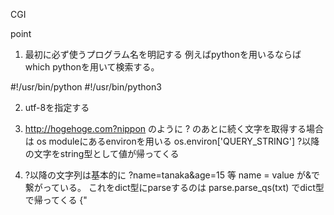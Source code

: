 CGI

point

1. 最初に必ず使うプログラム名を明記する
   例えばpythonを用いるならば which pythonを用いて検索する。

#!/usr/bin/python
#!/usr/bin/python3

2. utf-8を指定する

3. http://hogehoge.com?nippon
   のように ? のあとに続く文字を取得する場合は os moduleにあるenvironを用いる
   os.environ['QUERY_STRING']
   ?以降の文字をstring型として値が帰ってくる

4. ?以降の文字列は基本的に
   ?name=tanaka&age=15
   等
   name = value
   が&で繋がっている。
   これをdict型にparseするのは
   parse.parse_qs(txt)
   でdict型で帰ってくる
   {"